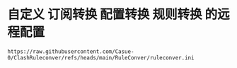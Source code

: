 # **自定义 订阅转换 配置转换 规则转换 的远程配置**



`https://raw.githubusercontent.com/Casue-0/ClashRuleconver/refs/heads/main/RuleConver/ruleconver.ini`

